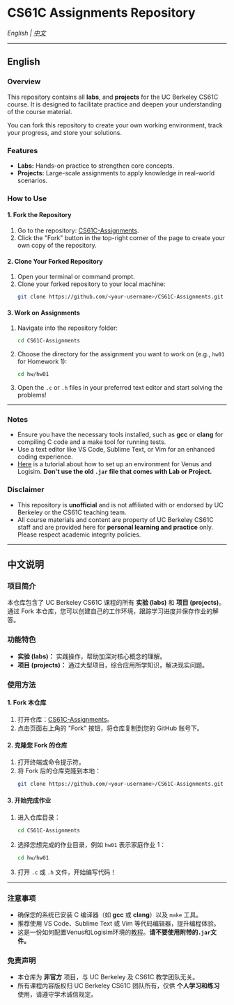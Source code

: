 # CS61C Assignments Repository

*English | [中文](#中文说明)*

---

## English

### Overview
This repository contains all **labs**, and **projects** for the UC Berkeley CS61C course. It is designed to facilitate practice and deepen your understanding of the course material.

You can fork this repository to create your own working environment, track your progress, and store your solutions.

### Features
- **Labs:** Hands-on practice to strengthen core concepts.
- **Projects:** Large-scale assignments to apply knowledge in real-world scenarios.

### How to Use

#### 1. Fork the Repository
1. Go to the repository: [CS61C-Assignments](https://github.com/InsideEmpire/CS61C-Assignments).
2. Click the "Fork" button in the top-right corner of the page to create your own copy of the repository.

#### 2. Clone Your Forked Repository
1. Open your terminal or command prompt.
2. Clone your forked repository to your local machine:
   ```bash
   git clone https://github.com/<your-username>/CS61C-Assignments.git
   ```

#### 3. Work on Assignments
1. Navigate into the repository folder:
   ```bash
   cd CS61C-Assignments
   ```
2. Choose the directory for the assignment you want to work on (e.g., `hw01` for Homework 1):
   ```bash
   cd hw/hw01
   ```
3. Open the `.c` or `.h` files in your preferred text editor and start solving the problems!

---

### Notes
- Ensure you have the necessary tools installed, such as **gcc** or **clang** for compiling C code and a make tool for running tests.
- Use a text editor like VS Code, Sublime Text, or Vim for an enhanced coding experience.
- [Here](tools/tutorial.md) is a tutorial about how to set up an environment for Venus and Logisim. **Don't use the old `.jar` file that comes with Lab or Project.**

### Disclaimer
- This repository is **unofficial** and is not affiliated with or endorsed by UC Berkeley or the CS61C teaching team.
- All course materials and content are property of UC Berkeley CS61C staff and are provided here for **personal learning and practice** only. Please respect academic integrity policies.

---

## 中文说明

### 项目简介
本仓库包含了 UC Berkeley CS61C 课程的所有 **实验 (labs)** 和 **项目 (projects)**。通过 Fork 本仓库，您可以创建自己的工作环境，跟踪学习进度并保存作业的解答。

### 功能特色
- **实验 (labs)：** 实践操作，帮助加深对核心概念的理解。
- **项目 (projects)：** 通过大型项目，综合应用所学知识，解决现实问题。

### 使用方法

#### 1. Fork 本仓库
1. 打开仓库：[CS61C-Assignments](https://github.com/InsideEmpire/CS61C-Assignments)。
2. 点击页面右上角的 "Fork" 按钮，将仓库复制到您的 GitHub 账号下。

#### 2. 克隆您 Fork 的仓库
1. 打开终端或命令提示符。
2. 将 Fork 后的仓库克隆到本地：
   ```bash
   git clone https://github.com/<your-username>/CS61C-Assignments.git
   ```

#### 3. 开始完成作业
1. 进入仓库目录：
   ```bash
   cd CS61C-Assignments
   ```
2. 选择您想完成的作业目录，例如 `hw01` 表示家庭作业 1：
   ```bash
   cd hw/hw01
   ```
3. 打开 `.c` 或 `.h` 文件，开始编写代码！

---

### 注意事项
- 确保您的系统已安装 C 编译器（如 **gcc** 或 **clang**）以及 `make` 工具。
- 推荐使用 VS Code、Sublime Text 或 Vim 等代码编辑器，提升编程体验。
- 这是一份如何配置Venus和Logisim环境的[教程](tools/tutorial.md)。**请不要使用附带的`.jar`文件。**

### 免责声明
- 本仓库为 **非官方** 项目，与 UC Berkeley 及 CS61C 教学团队无关。
- 所有课程内容版权归 UC Berkeley CS61C 团队所有，仅供 **个人学习和练习** 使用，请遵守学术诚信规定。
